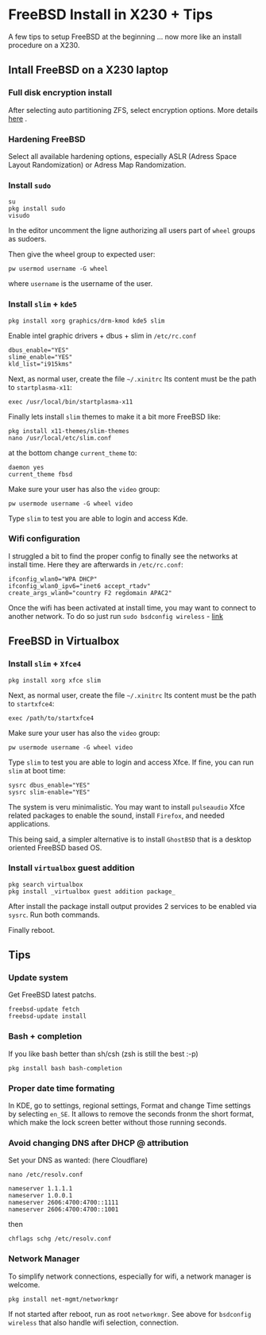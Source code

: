# FreeBSD Install in X230 + Tips
A few tips to setup FreeBSD at the beginning ... now more like an install procedure on a X230.

## Intall FreeBSD on a X230 laptop

### Full disk encryption install
After selecting auto partitioning ZFS, select encryption options.
More details [here](https://freebsdfoundation.org/wp-content/uploads/2019/11/Configuring-Full-Disk-Encryption.pdf) .

### Hardening FreeBSD
Select all available hardening options, especially ASLR (Adress Space Layout Randomization) or Adress Map Randomization.

### Install `sudo`
```
su
pkg install sudo
visudo
```
In the editor uncomment the ligne authorizing all users part of `wheel` groups as sudoers.

Then give the wheel group to expected user:
```
pw usermod username -G wheel
```

where `username` is the username of the user.

### Install `slim` + `kde5`
```
pkg install xorg graphics/drm-kmod kde5 slim
```

Enable intel graphic drivers + dbus + slim in `/etc/rc.conf`
```
dbus_enable="YES"
slime_enable="YES"
kld_list="i915kms"
```

Next, as normal user, create the file `~/.xinitrc`
Its content must be the path to `startplasma-x11`:
```
exec /usr/local/bin/startplasma-x11
```

Finally lets install `slim` themes to make it a bit more FreeBSD like:
```
pkg install x11-themes/slim-themes
nano /usr/local/etc/slim.conf
```

at the bottom change `current_theme` to:
```
daemon yes
current_theme fbsd
```

Make sure your user has also the `video` group:
```
pw usermode username -G wheel video
```

Type `slim` to test you are able to login and access Kde.

### Wifi configuration

I struggled a bit to find the proper config to finally see the networks at install time.
Here they are afterwards in `/etc/rc.conf`:

```
ifconfig_wlan0="WPA DHCP"
ifconfig_wlan0_ipv6="inet6 accept_rtadv"
create_args_wlan0="country F2 regdomain APAC2"
```

Once the wifi has been activated at install time, you may want to connect to another network.
To do so just run `sudo bsdconfig wireless` - [link](https://www.freebsd.org/cgi/man.cgi?query=bsdconfig&sektion=8)

## FreeBSD in Virtualbox
### Install `slim` + `Xfce4`
```
pkg install xorg xfce slim
```

Next, as normal user, create the file `~/.xinitrc`
Its content must be the path to `startxfce4`:
```
exec /path/to/startxfce4
```

Make sure your user has also the `video` group:
```
pw usermode username -G wheel video
```
Type `slim` to test you are able to login and access Xfce.
If fine, you can run `slim` at boot time:
```
sysrc dbus_enable="YES"
sysrc slim-enable="YES"
```
The system is veru minimalistic. You may want to install `pulseaudio` Xfce related packages to enable the sound, install `Firefox`, and needed applications.

This being said, a simpler alternative is to install `GhostBSD` that is a desktop oriented FreeBSD based OS.

### Install `virtualbox` guest addition
```
pkg search virtualbox
pkg install _virtualbox guest addition package_
```

After install the package install output provides 2 services to be enabled via `sysrc`. Run both commands.

Finally reboot.

## Tips

### Update system

Get FreeBSD latest patchs.

```
freebsd-update fetch
freebsd-update install
```

### Bash + completion

If you like bash better than sh/csh (zsh is still the best :-p)

```
pkg install bash bash-completion
```

### Proper date time formating

In KDE, go to settings, regional settings, Format and change Time settings by selecting `en_SE`. It allows to remove the seconds fronm the short format, which make the lock screen better without those running seconds.

### Avoid changing DNS after DHCP @ attribution

Set your DNS as wanted: (here Cloudflare)

```
nano /etc/resolv.conf

nameserver 1.1.1.1
nameserver 1.0.0.1
nameserver 2606:4700:4700::1111
nameserver 2606:4700:4700::1001
```

then

```
chflags schg /etc/resolv.conf
```

### Network Manager

To simplify network connections, especially for wifi, a network manager is welcome.

```
pkg install net-mgmt/networkmgr
```

If not started after reboot, run as root `networkmgr`. See above for `bsdconfig wireless` that also handle wifi selection, connection.
